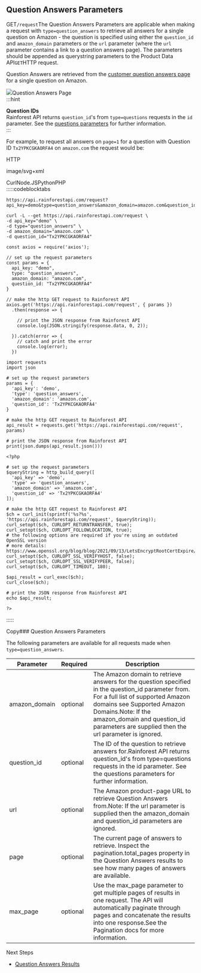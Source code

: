 Question Answers Parameters
---------------------------

GET`/request`The Question Answers Parameters are applicable when making a request with `type=question_answers` to retrieve all answers for a single question on Amazon - the question is specified using either the `question_id` and `amazon_domain` parameters or the `url` parameter (where the `url` parameter contains a link to a question answers page). The parameters should be appended as querystring parameters to the Product Data API`GET`HTTP request.

Question Answers are retrieved from the [customer question answers page](https://www.amazon.com/ask/questions/Tx2YPKCGKAORFA4/1) for a single question on Amazon.

![](https://apiimages.imgix.net/rainforestapi/images/png/docs/question_answers.png?auto=format&ixlib=react-9.5.1-beta.1&w=600)Question Answers Page  
:::hint



**Question IDs**  
Rainforest API returns `question_id`'s from `type=questions` requests in the `id` parameter. See the [questions parameters](/docs/product-data-api/parameters/questions) for further information.  
:::

For example, to request all answers on `page=1` for a question with Question ID `Tx2YPKCGKAORFA4` on `amazon.com` the request would be:



HTTP



image/svg+xml
































CurlNode.JSPythonPHP  
:::::codeblocktabs


```
https://api.rainforestapi.com/request?api_key=demo&type=question_answers&amazon_domain=amazon.com&question_id=Tx2YPKCGKAORFA4
```

```
curl -L --get https://api.rainforestapi.com/request \
-d api_key="demo" \
-d type="question_answers" \
-d amazon_domain="amazon.com" \ 
-d question_id="Tx2YPKCGKAORFA4"
```

```
const axios = require('axios');

// set up the request parameters
const params = {
  api_key: "demo",
  type: "question_answers",
  amazon_domain: "amazon.com",
  question_id: "Tx2YPKCGKAORFA4"
}

// make the http GET request to Rainforest API
axios.get('https://api.rainforestapi.com/request', { params })
  .then(response => {

    // print the JSON response from Rainforest API
    console.log(JSON.stringify(response.data, 0, 2));

  }).catch(error => {
    // catch and print the error
    console.log(error);
  })
```

```
import requests
import json

# set up the request parameters
params = {
  'api_key': 'demo',
  'type': 'question_answers',
  'amazon_domain': 'amazon.com',
  'question_id': 'Tx2YPKCGKAORFA4'
}

# make the http GET request to Rainforest API
api_result = requests.get('https://api.rainforestapi.com/request', params)

# print the JSON response from Rainforest API
print(json.dumps(api_result.json()))
```

```
<?php
      
# set up the request parameters
$queryString = http_build_query([
  'api_key' => 'demo',
  'type' => 'question_answers',
  'amazon_domain' => 'amazon.com',
  'question_id' => 'Tx2YPKCGKAORFA4'
]);

# make the http GET request to Rainforest API
$ch = curl_init(sprintf('%s?%s', 'https://api.rainforestapi.com/request', $queryString));
curl_setopt($ch, CURLOPT_RETURNTRANSFER, true);
curl_setopt($ch, CURLOPT_FOLLOWLOCATION, true);
# the following options are required if you're using an outdated OpenSSL version
# more details: https://www.openssl.org/blog/blog/2021/09/13/LetsEncryptRootCertExpire/
curl_setopt($ch, CURLOPT_SSL_VERIFYHOST, false);
curl_setopt($ch, CURLOPT_SSL_VERIFYPEER, false);
curl_setopt($ch, CURLOPT_TIMEOUT, 180);

$api_result = curl_exec($ch);
curl_close($ch);

# print the JSON response from Rainforest API
echo $api_result;

?>
```
  
:::::

Copy### Question Answers Parameters

The following parameters are available for all requests made when `type=question_answers`.

| Parameter | Required | Description |
| --- | --- | --- |
| amazon\_domain | optional | The Amazon domain to retrieve answers for the question specified in the question\_id parameter from. For a full list of supported Amazon domains see Supported Amazon Domains.Note: If the amazon\_domain and question\_id parameters are supplied then the url parameter is ignored. |
| question\_id | optional | The ID of the question to retrieve answers for.Rainforest API returns question\_id's from type=questions requests in the id parameter. See the questions parameters for further information. |
| url | optional | The Amazon product-page URL to retrieve Question Answers from.Note: If the url parameter is supplied then the amazon\_domain and question\_id parameters are ignored. |
| page | optional | The current page of answers to retrieve. Inspect the pagination.total\_pages property in the Question Answers results to see how many pages of answers are available. |
| max\_page | optional | Use the max\_page parameter to get multiple pages of results in one request. The API will automatically paginate through pages and concatenate the results into one response.See the Pagination docs for more information. |
Next Steps

* [Question Answers Results](/docs/product-data-api/results/question-answers)
